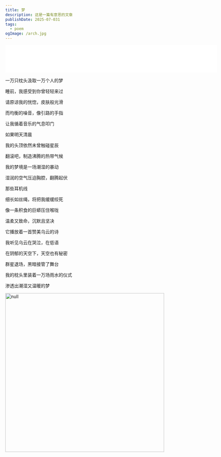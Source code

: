 ```yaml
---
title: 梦
description: 这是一篇有意思的文章
publishDate: 2025-07-031
tags:
  - poem
ogImage: /arch.jpg
---
```

<iframe frameborder="no" border="0" marginwidth="0" marginheight="0" width=666 height=86 src="//music.163.com/outchain/player?type=2&id=208955&auto=0&height=66"></iframe>

一万只枕头汲取一万个人的梦

睡前，我感受到你曾轻轻来过

请原谅我的恍惚，皮肤般光滑

而均衡的噪音，像引路的手指

让我循着音乐的气息叩门



如果明天清晨

我的头顶依然未曾触碰星辰

翻滚吧，制造沸腾的热带气候

我的梦境是一场潮湿的暴动

湿润的空气压迫胸腔，翻腾起伏



那些耳机线

细长如丝绳，将把我缓缓绞死

像一条积食的巨蟒压住喉咙

温柔又致命，沉默且坚决

它播放着一首赞美乌云的诗



我听见乌云在哭泣，在低语

在阴郁的天空下，天空也有秘密

群星退场，黑暗接管了舞台

我的枕头里装着一万场雨水的仪式

渗透出潮湿又温暖的梦

<img src="https://roim-picx-9nr.pages.dev/rest/aG9HjWK.jpeg" alt="null" width="500" />


